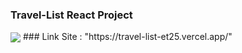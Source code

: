 ### Travel-List React Project
<img align="center"  src="https://media-hosting.imagekit.io/4d6eecf3f7b64ab4/Screenshot%202025-03-27%20221541.png?Expires=1837709115&Key-Pair-Id=K2ZIVPTIP2VGHC&Signature=ojmGpxXSWlHLBCEVW4ziA2gu1tUDtVtvZsft~PxBkw2e4Sfiwz-rfxPLEvbNiVS1TehxHnDsUFN2cUAurHo2uYeCEf9ZfFvCAtXH2C~fzywdIlPRb3IT6kOVYhJHI0liSmMcXeBqKtIMblh4M7ifvdl3RKnYMqpMw0ybmJQ6FATKwz2rQUEg4d7CQf~YFaQeQhqxZ88LhkyQ9MITiyM01zhSfkqWBucFVvDQCqY22ZCRIqCNOl~mxKI34QwyFsAvXfxA3KJFYdAt6h3U9Cl8ANWVvYXUytpYcRS~SM5jn2J1TXIRyka2LOIof38ll2AMhgKPjjITljhsycftpUnTPA__"/>
### Link Site : "https://travel-list-et25.vercel.app/"
